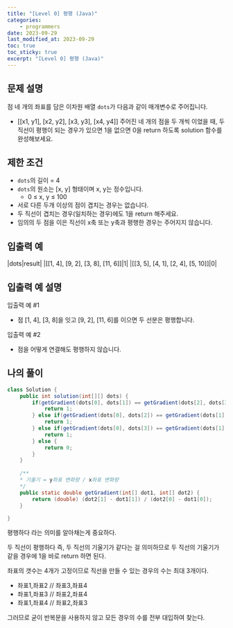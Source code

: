 ```yaml
---
title: "[Level 0] 평행 (Java)"
categories: 
    - programmers
date: 2023-09-29
last_modified_at: 2023-09-29
toc: true
toc_sticky: true
excerpt: "[Level 0] 평행 (Java)"
---
```

## **문제 설명**
점 네 개의 좌표를 담은 이차원 배열 `dots`가 다음과 같이 매개변수로 주어집니다.

- [[x1, y1], [x2, y2], [x3, y3], [x4, y4]]
주어진 네 개의 점을 두 개씩 이었을 때, 두 직선이 평행이 되는 경우가 있으면 1을 없으면 0을 return 하도록 solution 함수를 완성해보세요.

## **제한 조건**
- `dots`의 길이 = 4
- `dots`의 원소는 [x, y] 형태이며 x, y는 정수입니다.
  - 0 ≤ x, y ≤ 100
- 서로 다른 두개 이상의 점이 겹치는 경우는 없습니다.
- 두 직선이 겹치는 경우(일치하는 경우)에도 1을 return 해주세요.
- 임의의 두 점을 이은 직선이 x축 또는 y축과 평행한 경우는 주어지지 않습니다.

## **입출력 예**

|dots|result|
|[[1, 4], [9, 2], [3, 8], [11, 6]]|1|
|[[3, 5], [4, 1], [2, 4], [5, 10]]|0|

## **입출력 예 설명**

입출력 예 #1<br/>

- 점 [1, 4], [3, 8]을 잇고 [9, 2], [11, 6]를 이으면 두 선분은 평행합니다.

입출력 예 #2<br/>

- 점을 어떻게 연결해도 평행하지 않습니다.

## **나의 풀이**
```java
class Solution {
    public int solution(int[][] dots) {
        if(getGradient(dots[0], dots[1]) == getGradient(dots[2], dots[3])){
            return 1;
        } else if(getGradient(dots[0], dots[2]) == getGradient(dots[1], dots[3])){
            return 1;
        } else if(getGradient(dots[0], dots[3]) == getGradient(dots[1], dots[2])){
            return 1;
        } else {
            return 0;
        }
    }
    
    /**
    * 기울기 = y좌표 변화량 / x좌표 변화량
    */
    public static double getGradient(int[] dot1, int[] dot2) {
        return (double) (dot2[1] - dot1[1]) / (dot2[0] - dot1[0]);
    }
    
}
```

평행하다 라는 의미를 알아채는게 중요하다.

두 직선이 평행하다 즉, 두 직선의 기울기가 같다는 걸 의미하므로 두 직선의 기울기가 같을 경우에 1을 바로 return 하면 된다.

좌표의 갯수는 4개가 고정이므로 직선을 만들 수 있는 경우의 수는 최대 3개이다. 

- 좌표1,좌표2 // 좌표3,좌표4
- 좌표1,좌표3 // 좌표2,좌표4
- 좌표1,좌표4 // 좌표2,좌표3

그러므로 굳이 반복문을 사용하지 않고 모든 경우의 수를 전부 대입하여 찾는다.